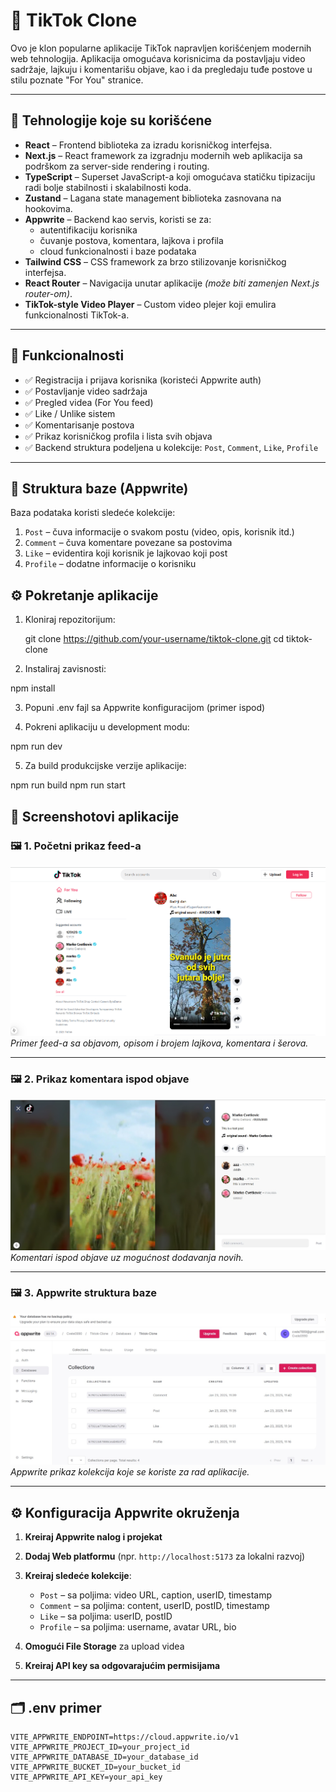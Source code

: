 # 🎵 TikTok Clone

Ovo je klon popularne aplikacije TikTok napravljen korišćenjem modernih web tehnologija. Aplikacija omogućava korisnicima da postavljaju video sadržaje, lajkuju i komentarišu objave, kao i da pregledaju tuđe postove u stilu poznate "For You" stranice.

---

## 🚀 Tehnologije koje su korišćene

- **React** – Frontend biblioteka za izradu korisničkog interfejsa.
- **Next.js** – React framework za izgradnju modernih web aplikacija sa podrškom za server-side rendering i routing.
- **TypeScript** – Superset JavaScript-a koji omogućava statičku tipizaciju radi bolje stabilnosti i skalabilnosti koda.
- **Zustand** – Lagana state management biblioteka zasnovana na hookovima.
- **Appwrite** – Backend kao servis, koristi se za:
  - autentifikaciju korisnika
  - čuvanje postova, komentara, lajkova i profila
  - cloud funkcionalnosti i baze podataka
- **Tailwind CSS** – CSS framework za brzo stilizovanje korisničkog interfejsa.
- **React Router** – Navigacija unutar aplikacije _(može biti zamenjen Next.js router-om)_.
- **TikTok-style Video Player** – Custom video plejer koji emulira funkcionalnosti TikTok-a.

---

## 📱 Funkcionalnosti

- ✅ Registracija i prijava korisnika (koristeći Appwrite auth)
- ✅ Postavljanje video sadržaja
- ✅ Pregled videa (For You feed)
- ✅ Like / Unlike sistem
- ✅ Komentarisanje postova
- ✅ Prikaz korisničkog profila i lista svih objava
- ✅ Backend struktura podeljena u kolekcije: `Post`, `Comment`, `Like`, `Profile`

---

## 🧱 Struktura baze (Appwrite)

Baza podataka koristi sledeće kolekcije:

1. `Post` – čuva informacije o svakom postu (video, opis, korisnik itd.)
2. `Comment` – čuva komentare povezane sa postovima
3. `Like` – evidentira koji korisnik je lajkovao koji post
4. `Profile` – dodatne informacije o korisniku

## ⚙️ Pokretanje aplikacije

1. Kloniraj repozitorijum:

   git clone https://github.com/your-username/tiktok-clone.git
   cd tiktok-clone

2. Instaliraj zavisnosti:

npm install

3. Popuni .env fajl sa Appwrite konfiguracijom (primer ispod)

4. Pokreni aplikaciju u development modu:

npm run dev

5. Za build produkcijske verzije aplikacije:

npm run build
npm run start

## 📸 Screenshotovi aplikacije

### 🖼️ 1. Početni prikaz feed-a

![TikTok Feed Example](./public/images/1.png)  
_Primer feed-a sa objavom, opisom i brojem lajkova, komentara i šerova._

---

### 🖼️ 2. Prikaz komentara ispod objave

![Comments Section](./public/images/2.jpg)  
_Komentari ispod objave uz mogućnost dodavanja novih._

---

### 🖼️ 3. Appwrite struktura baze

![Database Screenshot](./public/images/3.jpg)  
_Appwrite prikaz kolekcija koje se koriste za rad aplikacije._

---

## ⚙️ Konfiguracija Appwrite okruženja

1. **Kreiraj Appwrite nalog i projekat**
2. **Dodaj Web platformu** (npr. `http://localhost:5173` za lokalni razvoj)
3. **Kreiraj sledeće kolekcije**:

   - `Post` – sa poljima: video URL, caption, userID, timestamp
   - `Comment` – sa poljima: content, userID, postID, timestamp
   - `Like` – sa poljima: userID, postID
   - `Profile` – sa poljima: username, avatar URL, bio

4. **Omogući File Storage** za upload videa
5. **Kreiraj API key sa odgovarajućim permisijama**

---

## 🗂️ .env primer

```env
VITE_APPWRITE_ENDPOINT=https://cloud.appwrite.io/v1
VITE_APPWRITE_PROJECT_ID=your_project_id
VITE_APPWRITE_DATABASE_ID=your_database_id
VITE_APPWRITE_BUCKET_ID=your_bucket_id
VITE_APPWRITE_API_KEY=your_api_key
```
